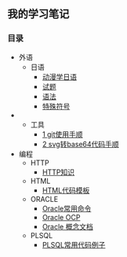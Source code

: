 ## 我的学习笔记

### 目录
* 外语
    * 日语
        * [动漫学日语](/外语/日语/动漫学日语.md)
        * [试题](/外语/日语/试题.md)
        * [语法](/外语/日语/语法.md)
        * [特殊符号](/外语/日语/特殊符号.md)
* * 工具
    * [1 git使用手顺](/tools/1.md)
    * [2 svg转base64代码手顺](/tools/2.md)
* 编程
    * HTTP
        * [HTTP知识](/编程/http/HTTP知识.md)
    * HTML
        * [HTML代码模板](/编程/html/实例/HTML代码模板.md)
    * ORACLE
        * [Oracle常用命令](/编程/oracle/Oracle常用命令.md)
        * [Oracle OCP](/编程/oracle/Oracle_OCP.md)
        * [Oracle 概念文档](/编程/oracle/Oracle数据库概念文档_中文版.md)
    * PLSQL
        * [PLSQL常用代码例子](/编程/plsql/PLSQL常用代码例子.md)

